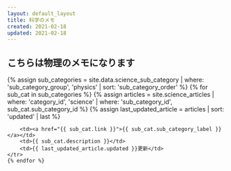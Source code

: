 ```yaml
---
layout: default_layout
title: 科学のメモ
created: 2021-02-18
updated: 2021-02-18
---
```

## こちらは物理のメモになります
<table>
    {% assign sub_categories = site.data.science_sub_category | where: 'sub_category_group', 'physics'
                                                              | sort: 'sub_category_order' %}
    {% for sub_cat in sub_categories %}
    <tr>
        {% assign articles = site.science_articles  | where: 'category_id', 'science'
                                                    | where: 'sub_category_id', sub_cat.sub_category_id %}
        {% assign last_updated_article = articles | sort: 'updated' | last %}

        <td><a href="{{ sub_cat.link }}">{{ sub_cat.sub_category_label }}</a></td>
        <td>{{ sub_cat.description }}</td>
        <td>{{ last_updated_article.updated }}更新</td>
    </tr>
    {% endfor %}
</table>
